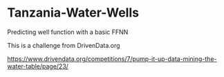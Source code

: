 # Tanzania-Water-Wells
Predicting well function with a basic FFNN

This is a challenge from DrivenData.org

https://www.drivendata.org/competitions/7/pump-it-up-data-mining-the-water-table/page/23/
